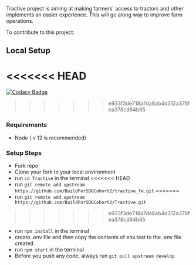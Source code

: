 Tractive project is aiming at making farmers' access to tractors and other implements an easier experience. 
This will go along way to improve farm operations. 


To contribute to this project:

## Local Setup 
<<<<<<< HEAD
=======

[![Codacy Badge](https://api.codacy.com/project/badge/Grade/030824fa7a7d458289823920bfd4fdb3)](https://app.codacy.com/gh/BuildForSDGCohort2/tractive_fe?utm_source=github.com&utm_medium=referral&utm_content=BuildForSDGCohort2/tractive_fe&utm_campaign=Badge_Grade_Dashboard)

>>>>>>> e933f3de718a7da8ab4d312a376fea378cd64b65
###  Requirements 
* Node ( v 12 is recommended)

### Setup Steps 
* Fork repo 
* Clone your fork to your local environment
* run `cd Tractive` in the terminal
<<<<<<< HEAD
* run `git remote add upstream https://github.com/BuildForSDGCohort2/tractive_fe.git`
=======
* run `git remote add upstream https://github.com/BuildForSDGCohort2/Tractive.git`
>>>>>>> e933f3de718a7da8ab4d312a376fea378cd64b65
* run `npm install` in the terminal
* create .env file and then copy the contents of env.test to the .env file created
* run `npm start` in the terminal
* Before you push any code, always run `git pull upstream develop`

